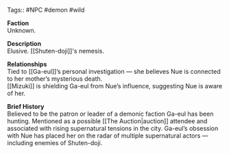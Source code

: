 Tags:: #NPC #demon #wild

**Faction**  
Unknown.

**Description**  
Elusive. [[Shuten-doji]]'s nemesis.

**Relationships**  
Tied to [[Ga-eul]]’s personal investigation — she believes Nue is connected to her mother’s mysterious death.  
[[Mizuki]] is shielding Ga-eul from Nue’s influence, suggesting Nue is aware of her.

**Brief History**  
Believed to be the patron or leader of a demonic faction Ga-eul has been hunting. Mentioned as a possible [[The Auction|auction]] attendee and associated with rising supernatural tensions in the city. Ga-eul’s obsession with Nue has placed her on the radar of multiple supernatural actors — including enemies of Shuten-doji.